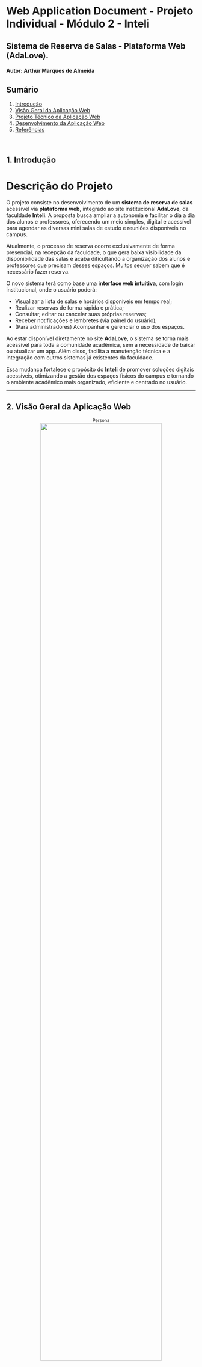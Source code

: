 # Web Application Document - Projeto Individual - Módulo 2 - Inteli

## Sistema de Reserva de Salas - Plataforma Web (AdaLove).

#### **Autor:** Arthur Marques de Almeida

## Sumário

1. [Introdução](#c1)  
2. [Visão Geral da Aplicação Web](#c2)  
3. [Projeto Técnico da Aplicação Web](#c3)  
4. [Desenvolvimento da Aplicação Web](#c4)  
5. [Referências](#c5)  

<br>

## <a name="c1"></a>1. Introdução 
# Descrição do Projeto

O projeto consiste no desenvolvimento de um **sistema de reserva de salas** acessível via **plataforma web**, integrado ao site institucional **AdaLove**, da faculdade **Inteli**. A proposta busca ampliar a autonomia e facilitar o dia a dia dos alunos e professores, oferecendo um meio simples, digital e acessível para agendar as diversas mini salas de estudo e reuniões disponíveis no campus.

Atualmente, o processo de reserva ocorre exclusivamente de forma presencial, na recepção da faculdade, o que gera baixa visibilidade da disponibilidade das salas e acaba dificultando a organização dos alunos e professores que precisam desses espaços. Muitos sequer sabem que é necessário fazer reserva.

O novo sistema terá como base uma **interface web intuitiva**, com login institucional, onde o usuário poderá:

- Visualizar a lista de salas e horários disponíveis em tempo real;
- Realizar reservas de forma rápida e prática;
- Consultar, editar ou cancelar suas próprias reservas;
- Receber notificações e lembretes (via painel do usuário);
- (Para administradores) Acompanhar e gerenciar o uso dos espaços.

Ao estar disponível diretamente no site **AdaLove**, o sistema se torna mais acessível para toda a comunidade acadêmica, sem a necessidade de baixar ou atualizar um app. Além disso, facilita a manutenção técnica e a integração com outros sistemas já existentes da faculdade.

Essa mudança fortalece o propósito do **Inteli** de promover soluções digitais acessíveis, otimizando a gestão dos espaços físicos do campus e tornando o ambiente acadêmico mais organizado, eficiente e centrado no usuário.


---

## <a name="c2"></a>2. Visão Geral da Aplicação Web

<div align="center">
  <sub>Persona</sub><br>
  <img src="assets/usuario.png" width="80%">
</div>

### 2.2. User Stories 

**(US01)**  
Como aluno, quero visualizar a lista de salas disponíveis para reserva, para escolher uma sala livre que atenda às minhas necessidades.

**(US02)**  
Como professor, quero realizar a reserva de uma sala diretamente pelo site da Adalove, para garantir um espaço adequado para ministrar aulas extras, reuniões ou atividades acadêmicas.

**(US03)**  
Como aluna, quero receber notificações de confirmação e lembrete das minhas reservas, para não esquecer dos horários e gerenciar melhor meu tempo.

**(US04)**  
Como administrador da faculdade, quero gerenciar (aprovar, cancelar ou alterar) reservas feitas pelos alunos, para manter o controle do uso das salas e resolver conflitos de agendamento.

## Analise INVEST do US02 (professor)
**(US02)**  
Como professor, quero realizar a reserva de uma sala diretamente pelo site da Adalove, para garantir um espaço adequado para ministrar aulas extras, reuniões ou atividades acadêmicas.

**I (Independente):**
Pode ser implementada separadamente das outras funcionalidades, como visualização de salas ou envio de notificações.

**N (Negociável):**
A forma como o professor realiza a reserva (ex: escolha de tipo de sala, aprovação automática ou manual) pode ser ajustada de acordo com as necessidades da faculdade.

**V (Valiosa):**
Permite que o professor tenha autonomia para planejar atividades acadêmicas sem depender do atendimento presencial, agilizando processos e otimizando o uso dos espaços.

**E (Estimável):**
A funcionalidade é bem definida (escolher sala, data, horário, quem estará presente, confirmar reserva) e pode ser facilmente estimada em termos de esforço de desenvolvimento.

**S (Small - Pequena):**
É pequena o bastante para ser desenvolvida e entregue em uma sprint de duração padrão, principalmente se focar inicialmente em um fluxo simples de reserva.

**T (Testável):**
Pode ser testada facilmente, verificando se o professor consegue selecionar uma sala e completar uma reserva pelo site da Adalove.

---

## <a name="c3"></a>3. Projeto da Aplicação Web

### 3.1. Modelagem do banco de dados  (Semana 3)

O modelo de tabelas foi projetado para suportar as funcionalidades do sistema de reservas de salas da plataforma AdaLove. Ele contempla usuários com diferentes perfis, controle de reservas e envio de notificações. A estrutura garante integridade e facilidade de gestão dos dados.

<div align="center">
  <sub>Persona</sub><br>
  <img src="assets/modelo-banco.png" width="80%">
</div>

**O sistema é composto por quatro entidades principais:**

1. Usuário  
Representa todos os usuários cadastrados na plataforma, podendo ter o tipo aluno, professor ou administrador.
2. Sala  
Define as salas disponíveis para reserva, com nome, capacidade e localização.
3. Reserva  
Representa os agendamentos feitos por usuários para uma determinada sala, data e horário.
4. Notificação  
Controla os lembretes e confirmações enviados aos usuários.

A seguir está o código SQL utilizado para criação das tabelas no Supabase/PostgreSQL:

```sql
-- Tabela: usuario
CREATE TABLE IF NOT EXISTS usuario (
  id_usuario SERIAL PRIMARY KEY,
  nome TEXT NOT NULL,
  email TEXT UNIQUE NOT NULL,
  senha TEXT NOT NULL,
  tipo_usuario TEXT NOT NULL CHECK (tipo_usuario IN ('aluno', 'professor', 'admin'))
);

-- Tabela: sala
CREATE TABLE IF NOT EXISTS sala (
  id_sala SERIAL PRIMARY KEY,
  nome TEXT NOT NULL,
  capacidade INT NOT NULL,
  localizacao TEXT NOT NULL
);

-- Tabela: reserva
CREATE TABLE IF NOT EXISTS reserva (
  id_reserva SERIAL PRIMARY KEY,
  id_usuario INT NOT NULL REFERENCES usuario(id_usuario),
  id_sala INT NOT NULL REFERENCES sala(id_sala),
  data_reserva DATE NOT NULL,
  horario_inicio TIME NOT NULL,
  horario_fim TIME NOT NULL,
  status_reserva TEXT NOT NULL DEFAULT 'pendente' CHECK (status_reserva IN ('pendente', 'aprovada', 'cancelada')),
  CHECK (horario_inicio < horario_fim)
);

-- Tabela: notificacao
CREATE TABLE IF NOT EXISTS notificacao (
  id_notificacao SERIAL PRIMARY KEY,
  id_usuario INT NOT NULL REFERENCES usuario(id_usuario),
  mensagem TEXT NOT NULL,
  tipo_notificacao TEXT NOT NULL,
  id_reserva INT REFERENCES reserva(id_reserva),
  data_envio TIMESTAMP DEFAULT CURRENT_TIMESTAMP,
  visualizada BOOLEAN DEFAULT FALSE
);

-- Tabela: administrador_acao
CREATE TABLE IF NOT EXISTS administrador_acao (
  id_acao SERIAL PRIMARY KEY,
  id_admin INT NOT NULL REFERENCES usuario(id_usuario),
  id_reserva INT NOT NULL REFERENCES reserva(id_reserva),
  acao TEXT NOT NULL CHECK (acao IN ('aprovou', 'cancelou')),
  data_acao TIMESTAMP DEFAULT CURRENT_TIMESTAMP
);
```

### 3.1.1 BD e Models (Semana 5)
1. Usuario

Responsável por representar os usuários do sistema (aluno, professor ou administrador). Os dados são armazenados na tabela `usuario`.

- **Campos:**
  - `id_usuario`: identificador único (chave primária)
  - `nome`: nome do usuário
  - `email`: endereço institucional (único)
  - `senha`: senha criptografada
  - `tipo_usuario`: define o tipo de usuário (`aluno`, `professor` ou `admin`)

- **Principais métodos:**
  - `criar({ nome, email, senha, tipo_usuario })`
  - `buscarPorEmail(email)`
  - `buscarPorId(id)`
  - `listarTodos()`

---

### 2. Sala

Modela as mini salas disponíveis para reserva, com suas características e localização.

- **Campos:**
  - `id_sala`: identificador único da sala
  - `nome`: nome da sala (ex: R01, S02)
  - `capacidade`: número máximo de pessoas
  - `localizacao`: andar da sala (ex: “0° andar”)

- **Principais métodos:**
  - `listarTodas()`
  - `buscarPorId(id_sala)`

---

### 3. Reserva

Gerencia as reservas feitas pelos usuários, incluindo horários e status. Também realiza validações de conflitos de horário.

- **Campos:**
  - `id_reserva`
  - `id_usuario` (FK)
  - `id_sala` (FK)
  - `data_reserva`
  - `horario_inicio`
  - `horario_fim`
  - `status_reserva`: `pendente`, `aprovada`, `cancelada`

- **Principais métodos:**
  - `criar({ id_usuario, id_sala, data_reserva, horario_inicio, horario_fim })`
  - `listarPorUsuario(id_usuario)`
  - `listarTodasComJoin()`
  - `atualizarStatus(id, status)`
  - `verificarConflito(id_sala, data, início, fim)`

---

### 4. Notificacao

Modela notificações que informam usuários sobre mudanças de status nas reservas.

- **Campos:**
  - `id_notificacao`
  - `id_usuario` (FK)
  - `mensagem`
  - `tipo_notificacao`: ex: `reserva_aprovada`, `reserva_cancelada`
  - `id_reserva` (opcional, FK)
  - `data_envio`
  - `visualizada` (boolean)

- **Principais métodos:**
  - `create({ id_usuario, tipo_notificacao, mensagem, id_reserva })`
  - `findByUsuario(id_usuario)`
  - `findById(id)`
  - `marcarComoVisualizada(id_notificacao)`

---

### 5. AdministradorAção

Controla o histórico de ações administrativas sobre as reservas.

- **Campos:**
  - `id_acao`
  - `id_admin` (FK)
  - `id_reserva` (FK)
  - `acao`: `aprovou` ou `cancelou`
  - `data_acao`

- **Principais métodos:**
  - `criar({ id_admin, id_reserva, acao })`

---

Esses models foram implementados no diretório `/repositories/`, promovendo separação entre a lógica de negócio e a camada de persistência. Todos os acessos ao banco de dados passam por esses arquivos, garantindo um código mais modular, reutilizável e fácil de testar.

### 3.2. Arquitetura (Semana 5)

<div align="center">
  <sub>Diagrama de Arquitetura</sub><br>
  <img src="assets\diagrama.png" width="80%">
</div>

### **Views**
Arquivos `.ejs` localizados na pasta `views/`. São responsáveis por exibir o conteúdo ao usuário e coletar dados através de formulários. Cada página representa uma funcionalidade específica:
- `login.ejs`: entrada de credenciais de acesso.
- `cadastro.ejs`: criação de novos usuários (com seleção de perfil).
- `home.ejs`: acesso ao sistema e navegação principal.
- `reservar.ejs`: exibe lista de salas e permite selecionar data e horário para reservar.
- `minhasReservas.ejs`: mostra ao usuário as suas reservas e permite cancelamento.
- `adminDashboard.ejs`: painel exclusivo para administradores aprovarem ou cancelarem reservas.

---

### **Controllers**
Os controllers recebem requisições HTTP, processam os dados recebidos, fazem as chamadas aos repositórios e retornam respostas (normalmente uma renderização de uma view com dados). Também controlam a lógica de sessão e autenticação:
- `usuarioController.js`: responsável por cadastro, login e listagem de usuários.
- `reservaController.js`: gerencia criação, listagem e atualização de status das reservas.
- `notificacaoController.js`: manipula notificações (listar, enviar e marcar como visualizadas).
- `adminController.js`: registra ações administrativas como aprovações de reservas.

---

### **Repositories**
Camada que interage diretamente com o banco de dados PostgreSQL (via Supabase). Os repositórios encapsulam todas as queries SQL e são invocados pelos controllers:
- `usuarioRepository.js`
- `reservaRepository.js`
- `notificacaoRepository.js`
- `salaRepository.js`
- `administradorAcaoRepository.js`

---

### **Models**
Os models descrevem a estrutura das entidades utilizadas no banco e são usados como referência para desenvolvimento, testes e documentação. No projeto atual, os models estão organizados como objetos JS nas seguintes entidades:
- `usuario`
- `reserva`
- `notificacao`
- `sala`
- `administrador_acao`

---

### **Banco de Dados**
O banco de dados é hospedado no **Supabase** e contém as seguintes tabelas:
- `usuario`: armazena nome, email, senha e tipo de perfil (admin/aluno/professor).
- `reserva`: dados sobre agendamento de salas (data, horário, status, usuário, sala).
- `sala`: dados estruturais das salas cadastradas (nome, capacidade, localização).
- `notificacao`: mensagens relacionadas a aprovações ou rejeições de reservas.
- `administrador_acao`: log das ações executadas por administradores.

---

##  Resumo dos Fluxos Principais

### **Login e Cadastro**
Usuário acessa `login.ejs` ou `cadastro.ejs`, envia os dados que são processados por `usuarioController.js`, validados e persistidos via `usuarioRepository.js`. A sessão do usuário é iniciada automaticamente após o login.

---

### **Reserva de Salas**
Usuário acessa `reservar.ejs`, seleciona sala, data e horário. `reservaController.js` valida os dados, verifica conflito de horário via `reservaRepository.js`, e se estiver tudo certo, cria a reserva com status "pendente". A reserva aparece na tela `minhasReservas.ejs`.

---

### **Minhas Reservas**
Na página `minhasReservas.ejs`, o usuário visualiza todas as suas reservas e pode cancelar alguma delas. O cancelamento altera o status da reserva via `reservaController.js` e atualiza o banco através de `reservaRepository.js`.

---

### **Painel Administrativo**
Exclusivo para usuários do tipo "admin". Ao acessar `adminDashboard.ejs`, todas as reservas pendentes são carregadas via `reservaController.js`. Cada linha tem dois botões: **aprovar** ou **cancelar**. A decisão é salva no banco e registrada via `administradorAcaoRepository.js`.

---

### **Notificações**
Ao aprovar ou rejeitar reservas, o `notificacaoController.js` cria notificações para os usuários envolvidos. Na tela de notificações (não exibida separadamente), o usuário pode visualizar ou marcar como lidas. Tudo isso é feito com base em `notificacaoRepository.js`.

### 3.3. Wireframes (Semana 03)

<div align="center">
    <sub>Wireframe Fluxo do Usuário</sub><br>
    <img src="assets/fluxo_usuario.png" width="85%"><br>
    <a href="https://www.figma.com/design/2UVmkvQp59TqM8lI4yCnOM/Untitled?node-id=0-1&m=dev&t=2f3UpjqqJatKLPja-1" target="_blank">
      <sup>Link Figma</sup></a>
      <br>
      <sup> O wireframe apresenta o fluxo do sistema de reservas da plataforma Adalove, permitindo que alunos e professores realizem login, visualizem a lista de salas disponíveis e filtrem por critérios como data, bloco e capacidade. Através da tabela de reservas, o usuário escolhe um horário e confirma a reserva. A tela “Minhas Reservas” exibe agendamentos futuros com opções de cancelamento. Além disso, o sistema envia notificações de confirmação e lembrete, facilitando o controle dos compromissos acadêmicos.</sup>
</div>
  

<div align="center">
  <sub>Wireframe Fluxo do Administrador</sub><br>
  <img src="assets/fluxo_adm.png" width="85%"><br>
  <a href="https://www.figma.com/design/2UVmkvQp59TqM8lI4yCnOM/Untitled?node-id=0-1&m=dev&t=2f3UpjqqJatKLPja-1" target="_blank">
    <sup>Link Figma</sup>
  </a><br>
  <sup>O wireframe apresenta a interface destinada à área administrativa do sistema de reservas da faculdade. Após realizar login com nome, e-mail e senha, o administrador é direcionado para uma tela de gerenciamento das solicitações de reserva de salas. Nessa grade, são exibidas todas as reservas feitas pelos alunos, organizadas por horário e sala, com os respectivos dados dos solicitantes. A funcionalidade central dessa interface permite ao administrador aprovar, cancelar ou alterar reservas diretamente da tabela, oferecendo uma visão consolidada que facilita o controle da ocupação dos espaços e a resolução de possíveis conflitos de agendamento.</sup>
</div>

### 3.4. Guia de estilos (Semana 05)

O guia de estilos do sistema **Checkin Room** define um conjunto de componentes visuais, tipografias, cores e ícones com o objetivo de garantir uma identidade visual consistente, moderna e acessível em todas as páginas da aplicação.

<div align="center">
  <sub>Guia de estilos</sub><br>
  <img src="assets\guia-projeto.png" width="80%">
</div>

##  Tipografia

A hierarquia tipográfica segue os padrões estabelecidos na seção **Typography**, com variações de peso e tamanho para indicar títulos, subtítulos e textos auxiliares. Isso contribui para a escaneabilidade e a leitura rápida das informações nas interfaces.

- `h1` até `h6` são utilizados conforme o nível de importância textual.
- Títulos principais utilizam fonte destacada (h1 a h2) em roxo escuro (`#3F3357`).
- Títulos de seções, subtítulos ou legendas de campos seguem a sequência de peso e cor.

##  Paleta de Cores

As cores foram escolhidas para transmitir modernidade, funcionalidade e acessibilidade:

- **`#E84A4A` (vermelho):** botões de *cancelar*, *agendar* e indicar status de *rejeitada*.
- **`#3118EF` (azul):** indica status do tipo de usuário *aluno*.
- **`#18A135` (verde):** indica status *confirmada* ou ações de aprovação.
- **`#8E6821` (amarelo queimado):** indica usuário do tipo *professor*.
- Tons neutros como `#3F3357`, `#261B38`, `#120C1D` e `#FFFFFF` são usados em fundo, textos, bordas e estrutura visual da interface.

##  Ícones

Os ícones foram padronizados para facilitar a navegação e compreensão da interface, com significados claros:

- ☰ Ícone de **menu sanduíche**: alterna a *sidebar lateral*.
- 🔔 Ícone de **sino**: acessa as *notificações*.
- 📚 Ícone de **notas**: leva à tela de *reservas*.
- 📁 Ícone de **pasta**: leva à tela de *minhas reservas*.

Esses ícones estão presentes na navegação lateral e seguem o mesmo padrão visual do restante da aplicação, respeitando a hierarquia visual e a harmonia de cores.

##  Ilustrações

As ilustrações utilizadas seguem uma linha visual institucional e tecnológica. São usadas pontualmente na home e em páginas chave para humanizar a interface e reforçar o vínculo com o ambiente físico do Inteli.

---

Este guia de estilos deve ser consultado sempre que novos componentes forem criados ou alterados, garantindo consistência na experiência do usuário e coerência com a identidade visual do sistema **Checkin Room**.



### 3.5. Protótipo de alta fidelidade (Semana 05)

##  Protótipo de Alta Fidelidade

Abaixo estão algumas telas ilustrativas do sistema **Checkin Room**, demonstrando a experiência do usuário durante o uso da plataforma. Cada tela foi desenvolvida com base em princípios de clareza, acessibilidade e fluidez de navegação.

---

###  Tela de Login

<div align="center">
  <sub>Tela de Login</sub><br>
  <img src="assets/login.png" width="80%">
</div>

Essa é a porta de entrada do sistema. Aqui, o usuário preenche seu e-mail institucional e senha para acessar a plataforma. A interface é dividida em duas partes: uma visual com a foto do ambiente real da instituição (à esquerda) e o formulário de acesso (à direita), reforçando a identidade do Inteli.

---

###  Tela Home (Pós-Login)

<div align="center">
  <sub>Tela Home</sub><br>
  <img src="assets/home.png" width="80%">
</div>

Após o login, o usuário é direcionado para a tela principal do sistema. Nela, ele encontra quatro opções principais:
- **Ver Salas Disponíveis**: direciona para a tela de agendamento.
- **Minhas Reservas**: exibe todas as reservas que o usuário já fez.
- **Lembretes**: acesso às notificações recebidas.
- **Acesso Rápido**: reforça a importância do login institucional para segurança.

A interface inclui também um campo de busca e ícones de menu lateral para facilitar a navegação.

---

###  Tela de Reservar Salas

<div align="center">
  <sub>Tela de Reservar Salas</sub><br>
  <img src="assets/reservar.png" width="80%">
</div>

Esta tela apresenta uma tabela com a listagem das salas disponíveis, suas capacidades, andares e horários. O botão **"Agendar"** aparece nas células correspondentes aos horários livres, permitindo que o usuário selecione o melhor horário para reserva.

---

###  Tela Minhas Reservas

<div align="center">
  <sub>Tela Minhas Reservas</sub><br>
  <img src="aassets/minhas-reservas.png" width="80%">
</div>

Aqui o usuário visualiza todas as reservas feitas por ele. Cada cartão mostra a sala, horário e status atual da reserva (ex: confirmada, cancelada ou finalizada). É possível cancelar reservas ainda pendentes diretamente por essa tela.

---

###  Tela Painel do Administrador

<div align="center">
  <sub>Tela Painel do Administrador</sub><br>
  <img src="assets\dasboard.png" width="80%">
</div>

Visível apenas para usuários com permissão de administrador. Essa tela exibe todas as reservas realizadas no sistema. O administrador pode aprovar ou rejeitar diretamente as solicitações de reserva e visualizar detalhes como nome do usuário, prioridade (aluno ou professor) e horários.

---

###  Link do Protótipo Completo

[🔗 Acesse o protótipo completo no Figma](https://www.figma.com/design/2UVmkvQp59TqM8lI4yCnOM/Untitled?node-id=68-412&t=pmopyoE3rDJkOYhA-1) <!-- substitua com o link público do seu protótipo -->


## 3.6. WebAPI e Endpoints (Semana 05)

A seguir estão descritos todos os endpoints implementados na API web do sistema **Checkin Room**. Esses endpoints permitem interações como login, cadastro, agendamento de salas, visualização de reservas e administração.

---

###  Autenticação de Usuário

#### `POST /login`
- **Descrição**: Realiza o login de um usuário com e-mail e senha.
- **Body**:
```json
{
  "email": "usuario@sou.inteli.edu.br",
  "senha": "********"
}
```
- **Resposta**: Redireciona para `/home`.

#### `POST /usuarios`
- **Descrição**: Cadastra um novo usuário no sistema.
- **Body**:
```json
{
  "nome": "Usuário Exemplo",
  "email": "usuario@sou.inteli.edu.br",
  "senha": "********",
  "tipo_usuario": "aluno"
}
```
- **Resposta**: Redireciona para a tela de login.

---

###  Usuários

#### `GET /usuarios`
- **Descrição**: Lista todos os usuários cadastrados (uso administrativo).
- **Resposta**: JSON com a lista de usuários.

#### `GET /usuarios/:id`
- **Descrição**: Busca detalhes de um usuário pelo ID.
- **Resposta**: JSON com os dados do usuário.

---

###  Reservas

#### `GET /reservar`
- **Descrição**: Exibe a interface de reservas com listagem de salas e horários disponíveis.

#### `POST /reservas`
- **Descrição**: Cria uma nova reserva para uma sala.
- **Body**:
```json
{
  "id_sala": 3,
  "data_reserva": "2025-05-25",
  "horario_inicio": "14:00",
  "horario_fim": "15:00"
}
```
- **Resposta**: Redireciona para `/reservas/:id_usuario/minhas`.

#### `GET /reservas/:id_usuario/minhas`
- **Descrição**: Lista todas as reservas feitas por um usuário específico.

#### `GET /reservas`
- **Descrição**: Lista todas as reservas do sistema (uso do administrador).

#### `PUT /reservas/:id/aprovar`
- **Descrição**: Aprova uma reserva (admin).
- **Resposta**: Atualiza status e recarrega a tela de administração.

#### `PUT /reservas/:id/cancelar`
- **Descrição**: Cancela uma reserva (usuário ou admin).

---

###  Notificações

#### `GET /notificacoes/:id_usuario`
- **Descrição**: Lista todas as notificações enviadas ao usuário.

#### `PUT /notificacoes/:id`
- **Descrição**: Marca uma notificação como visualizada.

---

###  Extras

#### `GET /admin`
- **Descrição**: Acessa o painel do administrador com todas as reservas pendentes para aprovação ou rejeição.

#### `GET /home`
- **Descrição**: Página inicial pós-login com atalhos para reservas, lembretes e ações rápidas.

---

### 3.7 Interface e Navegação (Semana 07)

*Descreva e ilustre aqui o desenvolvimento do frontend do sistema web, explicando brevemente o que foi entregue em termos de código e sistema. Utilize prints de tela para ilustrar.*

# 3.7 Interface e Navegação

## Visão Geral do Frontend

O frontend do sistema **Checkin Room** foi desenvolvido utilizando **EJS (Embedded JavaScript)** como template engine, **CSS3** para estilização e **JavaScript vanilla** para interatividade. A arquitetura segue o padrão **MVC (Model-View-Controller)**, onde as views são responsáveis pela apresentação e interface do usuário.

## Tecnologias Utilizadas

- **Template Engine**: EJS (Embedded JavaScript)
- **Estilização**: CSS3 com variáveis CSS customizadas
- **Interatividade**: JavaScript ES6+
- **Layout**: Flexbox e CSS Grid
- **Responsividade**: Media queries
- **Componentes**: Sidebar e Topbar reutilizáveis

## Arquitetura de Componentes

O sistema utiliza uma arquitetura de componentes modulares:

````
Frontend Architecture:
├── Components/
│   ├── Sidebar (Navegação lateral)
│   ├── Topbar (Barra superior)
│   └── Layout (Container principal)
├── Pages/
│   ├── Login/Cadastro (Autenticação)
│   ├── Home (Dashboard principal)
│   ├── Reservar (Interface de reservas)
│   ├── Minhas Reservas (Histórico do usuário)
│   └── Dashboard Admin (Painel administrativo)
└── Styles/
    ├── Global (Variáveis e reset)
    ├── Components (Estilos reutilizáveis)
    └── Pages (Estilos específicos)
````
## Sistema de Design

Paleta de Cores

```
:root {
  /* Cores Primárias */
  --primary-color: #2e2640;      /* Roxo escuro */
  --primary-hover: #40385c;      /* Roxo claro */
  
  /* Cores Funcionais */
  --success-color: #18A135;      /* Verde - Aprovado */
  --secondary-color: #E84A4A;    /* Vermelho - Cancelado */
  --student-color: #3118EF;      /* Azul - Aluno */
  --teacher-color: #8E6821;      /* Amarelo - Professor */
  
  /* Cores Neutras */
  --neutral-light: #FFFFFF;      /* Branco */
  --neutral-dark: #3F3357;       /* Cinza escuro */
}
```
Tipografia

- Fonte: Arial, sans-serif
- Tamanhos: Sistema escalável com variáveis CSS
- Hierarquia: Títulos, subtítulos e texto corpo bem definidos
-
## Páginas e Funcionalidades
### Página de Login

Arquivo:  ```` views/login.ejs````| CSS: ````public/CSS/Login/styles.css````

Funcionalidades Implementadas:

- Formulário de autenticação responsivo
- Validação de campos obrigatórios
- Feedback visual para erros
- Design centrado com imagem de fundo
- Botão "Home" para navegação

Características Técnicas:

```
<!-- Estrutura do formulário -->
<form action="/login" method="POST" class="login-form">
  <input type="email" name="email" required>
  <input type="password" name="senha" required>
  <button type="submit">Entrar</button>
</form>
```
### Página de Cadastro

Arquivo:  ```views/cadastro.ejs``` | CSS:  ```public/CSS/cadastro/styles.css```

Funcionalidades Implementadas:

- Formulário de registro completo
- Seleção de tipo de usuário (Aluno/Professor/Admin)
- Validação de email único
- Criptografia de senha (bcrypt)
- Design consistente com a página de login

Características Técnicas:

```
<!-- Seleção de tipo de usuário -->
<select name="tipo" required>
  <option value="aluno">Aluno</option>
  <option value="professor">Professor</option>
  <option value="admin">Administrador</option>
</select>
```

### Página Home (Dashboard Principal)

Arquivo:  ```views/home.ejs``` | CSS:  ```public/CSS/homePage/styles.css```

Funcionalidades Implementadas:

- Sidebar com navegação principal
- Topbar com controles de usuário
- Cards informativos sobre o sistema
- Seção de estatísticas
- Área administrativa (para admins)
- Texto de fundo "CHECKIN ROOM"

Componentes Principais:

```
<!-- Sidebar de Navegação -->
<nav class="sidebar">
  <ul>
    <li><a href="/reservar">📅 Reservas</a></li>
    <li><a href="/minhas-reservas">📋 Minhas Reservas</a></li>
    <li><a href="/admin">⚙️ Painel Admin</a></li>
  </ul>
</nav>

<!-- Topbar -->
<header class="topbar">
  <button class="sidebar-toggle">☰</button>
  <a href="/" class="btn-logout">🚪 Sair</a>
</header>
```

### Página Minhas Reservas

Arquivo:  ```views/minhasReservas.ejs``` | CSS:  ```public/CSS/minhasReservas/styles.css```

Funcionalidades Implementadas:

- Histórico completo de reservas
- Sistema de badges coloridos:
- 🟢 Verde: Aprovada
- 🔴 Vermelho: Cancelada
- ⚫ Cinza: Finalizada (expirada)
- Detecção automática de reservas expiradas
- Botão de cancelamento (quando aplicável)
- Contador de reservas

Sistema de Status:
```
// Detecção de reservas expiradas
const dataHoraFim = new Date(dataReserva);
dataHoraFim.setHours(parseInt(horas), parseInt(minutos));
const expirou = dataHoraFim < new Date();

if (expirou && statusFinal === 'aprovada') {
  statusFinal = 'finalizada';
}
```

### Interatividade e UX

Funcionalidades JavaScript:

- Validação em tempo real nos formulários
- Interface dinâmica no dashboard admin
- Feedback visual para ações do usuário
- Animações suaves para transições
- Estados de loading para operações assíncronas

Experiência do Usuário:

- Navegação intuitiva com ícones claros
- Feedback imediato para todas as ações
- Estados visuais para diferentes situações
- Confirmações para ações críticas
- Mensagens de erro contextuais

### Acessibilidade

- Contraste adequado entre texto e fundo
- Tamanhos de fonte legíveis
- Botões com área de clique adequada
- Navegação por teclado funcional
- Semântica HTML correta

### Performance

- CSS modular por página
- JavaScript otimizado sem bibliotecas desnecessárias
- Imagens otimizadas nos assets
- Carregamento eficiente de recursos
- Cache de assets estáticos

### Estrutura de Arquivos CSS

```
public/CSS/
├── components/
│   └── layout.css          # Sidebar, topbar, layout global
├── Login/
│   └── styles.css          # Estilos da página de login
├── cadastro/
│   └── styles.css          # Estilos da página de cadastro
├── homePage/
│   └── styles.css          # Estilos da home
├── reservar/
│   └── styles.css          # Estilos da página de reservar
├── minhasReservas/
│   └── styles.css          # Estilos de minhas reservas
└── Dashboard/
    └── styles.css          # Estilos do dashboard admin
```

O frontend entregue oferece uma experiência completa e moderna, com interface responsiva, componentes reutilizáveis e funcionalidades avançadas que atendem a todos os requisitos do sistema de reservas de salas.


---


## <a name="c4"></a>4. Desenvolvimento da Aplicação Web (Semana 8)

### 4.1 Demonstração do Sistema Web (Semana 8)

<div style="display: flex; justify-content: center;">
  <video width="640" controls>
    <source src="assets\Ponderda_MVC.mp4" type="video/mp4">
  </video>
</div>

### 4.2 Conclusões e Trabalhos Futuros (Semana 8)

*Indique pontos fortes e pontos a melhorar de maneira geral.*
*Relacione também quaisquer outras ideias que você tenha para melhorias futuras.*

#### Pontos Fortes do Sistema

Arquitetura e Tecnologia

- Estrutura MVC bem definida com Repository Pattern para escalabilidade

- Stack moderna e estável (Node.js, PostgreSQL, EJS)

- Código modular e organizado facilitando manutenção

- Segurança implementada com criptografia bcrypt e validações
  
Experiência do Usuário

- Interface intuitiva e responsiva funcionando em todos os dispositivos

- Feedback visual imediato para todas as ações

- Validações em tempo real orientando o usuário

- Sistema de prioridades automáticas otimizando fluxo administrativo

Funcionalidades de Negócio

- Controle de acesso robusto por tipo de usuário

- Validações inteligentes prevenindo conflitos

- Interface administrativa eficiente com atualizações dinâmicas

- Sistema de status visual com badges coloridos

#### Pontos a Melhorar

Funcionalidades

- Sistema de notificações por email para confirmações

- Relatórios administrativos para análise de uso

- Busca e filtros avançados na interface

- Testes automatizados (unit, integration, e2e)

Aspectos Técnicos

- Documentação da API para futuras integrações

- Cache Redis para melhor performance

- Logs estruturados para monitoramento

- Backup automatizado do banco de dados

#### Trabalhos Futuros

Curto Prazo (1-3 meses)

- Sistema de notificações por email automático

- Relatórios básicos de ocupação de salas

- Testes automatizados para garantir qualidade

- Melhorias de performance com cache

Médio Prazo (3-6 meses)

- API REST completa para integrações externas

- Dashboard de analytics com gráficos interativos

- Progressive Web App (PWA) para instalação móvel

- Integração com calendários institucionais


Longo Prazo (6-12 meses)

- Integração com sistemas acadêmicos (SSO, importação de usuários)

- Dispositivos IoT para monitoramento automático de ocupação

- Inteligência artificial para otimização de alocação

- Arquitetura de microserviços para alta escalabilidade


## <a name="c5"></a>5. Referências

_Incluir as principais referências de seu projeto, para que seu parceiro possa consultar caso ele se interessar em aprofundar. Um exemplo de referência de livro e de site:_<br>

---
---
